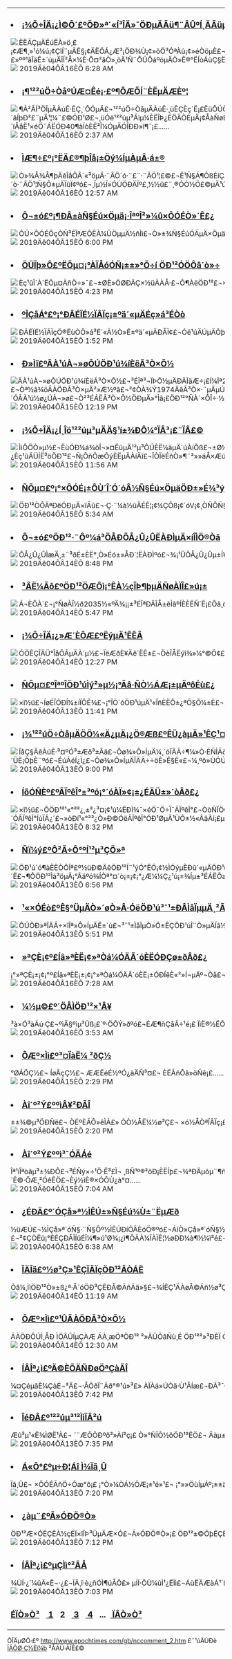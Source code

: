 <a name="1" id="1" target="_blank">
&nbsp;</a>
 <span id="1">
&nbsp;</span>
<table border="0">
  <tr>
<td>
<h3>
<li>
<a href="/gb/19/3/23/n11134231.md#1" target="_blank">
¡¾Õ÷ÎÄ¡¿Ì©Ô´£ºÖÐ»ª´«Í³ÎÄ»¯ÖÐµÄÃü¶¨ÂÛºÍ¸ÄÃüµÄÉÆµÀ(Ò»)</a>
</li>
</h3>
<a href="/gb/19/3/23/n11134231.md#1" target="_blank">
<img src="http://i.epochtimes.com/assets/uploads/2019/03/ec1a7e05dd1571ab57570a46f2cca464-150x120.jpg" align ="left">
</a>
ÈËÃÇµÄÉúËÀ»ö¸£¡¢Æ¶¸»¹ó¼ú¡¢ÇîÍ¨µÃÊ§¡¢ÄËÖÁ¿Æ³¡ÖÐ¾Ù¡¢»õÖ³ÓªÀû¡¢»éÒöµÈ£¬ÊÀ¼ä·¢ÉúµÄÃ¿Ò»¼þÊÂ¶¼ÊÇ×¢¶¨µÄ£¬ÊÇÉñ£¨ÉÏµÛ¡¢ÉÏÌì£©°²ÅÅµÄ¡£ÀýÈçÌÆ³¯Ììµv³õÄê£¬ÓÐ¸ö½ÐÀî¼×µÄÈËÔ¤ÏÈµÃÖªÈýÊ®Äêºó½«Õ½ÂÒ²»¶Ï£¬ËÀÉËÈËÃñÁùÊ®ÓàÍòÈË£¬ÈýÊ®ÄêºóÊÂÊµÕæµÄµÃÖ¤£»ºº¹âÎäÊ±´úµÄÏÍ²Å×¼È·Ô¤²âÒ»¸öÄ¹Ñ¨ÔÚÔáºóµÄÒ»Ê®°ËÍòÁùÇ§ËÄ°ÙÈÕÄÇÌìÌ®Ëú¡£......<br>
<img align="bottom" src="http://www.epochtimes.com/assets/themes/djy/images/time.gif">
 2019Äê04ÔÂ16ÈÕ 6:28 AM							</td>
</tr>
  <tr>
<td>
<h3>
<li>
<a href="/gb/19/4/10/n11175707.md#1" target="_blank">
¡¶¹²²úÖ÷ÒåºÚÆ¤Êé¡·£º¶ÔÆÕÍ¨ÈËµÄÆÈº¦</a>
</li>
</h3>
<a href="/gb/19/4/10/n11175707.md#1" target="_blank">
<img src="http://i.epochtimes.com/assets/uploads/2017/12/dcbb5ad1ea37934a168afd29d68d142e-150x120.jpg" align ="left">
</a>
¶À²ÃÍ³ÖÎµÄÀúÊ·ÊÇ¸´ÔÓµÄ£¬¹²²úÖ÷ÒåµÄÀúÊ·¸üÊÇÈç´Ë¡£ËüÔÚÖÐÅ·ºÍ¶«ÄÏÅ·µÄµ®ÉúÓÐÊ±»ñµÃ´ó¹æÄ£µÄÃñÖÚÖ§³Ö£¬ÕâÓë·ÛËéÄÉ´âÍþÐ²£¨µÄ¹¦¼¨£©ÓÐ¹Ø£¬¸üÓë¹²²úµ³Áìµ¼ÈËÎÞ¿ÉÖÃÒÉµÄ¡¢ÅàÑøÈËÃñ»ÃÏëºÍ¿ñÈÈÇéÐ÷µÄ¼¼ÇÉÓÐ¹Ø¡£ÀýÈç£¬ÔÚÐÙÑÀÀû1945Äê11ÔÂµÄÑ¡¾Ùºó£¬ÓÉµ±Ê±µÄÉÙÊýµ³¡¢¹²²úµ³³«Òé³ÉÁ¢µÄ×óÅÉ¼¯ÍÅ£¬ÓÚ1946Äê3ÔÂÔÚ²¼´ïÅåË¹×éÖ¯ÁËÓÐ40¶àÍòÈË²Î¼ÓµÄÓÎÐÐ»î¶¯¡£......<br>
<img align="bottom" src="http://www.epochtimes.com/assets/themes/djy/images/time.gif">
 2019Äê04ÔÂ16ÈÕ 2:37 AM							</td>
</tr>
  <tr>
<td>
<h3>
<li>
<a href="/gb/19/4/15/n11188602.md#1" target="_blank">
ÌÆ¶÷£º¡°ËÄ£®¶þÎå¡±Öý¾ÍµÀµÂ·á±®</a>
</li>
</h3>
<a href="/gb/19/4/15/n11188602.md#1" target="_blank">
<img src="http://i.epochtimes.com/assets/uploads/2019/04/425P-street5_big-150x120.jpg" align ="left">
</a>
Ò»¾Å¾Å¶þÄêÎåÔÂ´«³öµÄ·¨ÂÖ´ó·¨£¨·¨ÂÖ¹¦£©£¬Ê¹Ñ§Á¶ÕßÉíÇ¿Ìå½¡¡¢ÐÄÐÔµÀµÂÌáÉý£¬¹ãÊÜÃñÖÚÏ²°®£¬½öÆ¾¿Ú¶úÏà´«¼´Ñ¸ËÙ¹ã´«ÓÚÈ«ÖÐ¹ú¡£Ò»¾Å¾Å¾ÅÄêËÄÔÂ¶þÊ®ÎåÈÕ£¬ÉÏÍòÃûÖÐ¹ú´óÂ½·¨ÂÖ¹¦Ñ§Ô±ÎÅÏ¤Ìì½ò¶¯ÓÃ·À±©¾¯²ì×¥´ò·¨ÂÖ¹¦Ñ§Ô±µÄÏûÏ¢ºó£¬¸Ïµ½Î»ÓÚÖÐÄÏº£¸½½ü£¨¸®ÓÒ½Ö£©µÄ¹úÎñÔºÐÅ·Ã°ì¹«ÊÒ£¬ÎªÔÚÌì½òÊÐ±»·Ç·¨´þ²¶µÄËÄÊ®ÎåÃû·¨ÂÖ¹¦Ñ§Ô±ºÍÆ½ÉÏ·Ã¡£´Ë´ÎÉÏ·ÃµÃµ½µ±Ê±¹úÎñÔº×ÜÀíµÄÇ××Ô½Ó´ýºÍ¿ªÃ÷´¦Àí£¬ÓÚµ±.........<br>
<img align="bottom" src="http://www.epochtimes.com/assets/themes/djy/images/time.gif">
 2019Äê04ÔÂ16ÈÕ 12:57 AM							</td>
</tr>
  <tr>
<td>
<h3>
<li>
<a href="/gb/19/4/15/n11187741.md#1" target="_blank">
Ô¬±ó£º¡¶ÐÂ±àÑ§Éú×Öµä¡·ÎªºÎ²»¼û×ÔÓÉÒ»´Ê£¿</a>
</li>
</h3>
<a href="/gb/19/4/15/n11187741.md#1" target="_blank">
<img src="http://i.epochtimes.com/assets/uploads/2019/04/photo-150x120.jpg" align ="left">
</a>
ÔÚ×ÔÓÉÔçÒÑ³ÉÎªÆÕÊÀ¼ÛÖµµÄ½ñÌì£¬Ò»±¾Ñ§ÉúÓÃµÄ×Öµä£¬ÀïÃæ¾¹È»Ã»ÓÐ¡°×ÔÓÉ¡±Ò»´Ê£¬ÕâÆñ²»ÊÇÌì´óµÄÐ¦»°£¡È»¶øÕâÑùµÄÐ¦»°ÔÚÖÐ¹ú»¹Õæ¾Í³öÏÖÁË¡£    ......<br>
<img align="bottom" src="http://www.epochtimes.com/assets/themes/djy/images/time.gif">
 2019Äê04ÔÂ15ÈÕ 6:00 PM							</td>
</tr>
  <tr>
<td>
<h3>
<li>
<a href="/gb/19/4/14/n11186357.md#1" target="_blank">
ÖÜÏþ»Ô£ºËÕµ¤¡°ÀÏÅóÓÑ¡±±»°Õ÷í ÖÐ¹²ÓÖÔâ´ò»÷</a>
</li>
</h3>
<a href="/gb/19/4/14/n11186357.md#1" target="_blank">
<img src="http://i.epochtimes.com/assets/uploads/2019/04/1106270325191528_1-390x599-150x120.jpg" align ="left">
</a>
Èç¹ûÎ´À´ËÕµ¤ÃñÖ÷»¯£¬±ØÈ»ÖØÐÂÇ×½üÃÀÅ·£¬Ô¶ÀëÖÐ¹²£¬×ÔÈ»ÖÐ¹²ÔÚËÕµ¤µÄÍ¶×Ê£¬¼«ÓÐ¿ÉÄÜ´òÁËË®Æ¯£¬¶øÎÀÐÇÍ¨ÐÅ»ùµØ½¨ÉèµÄÄ¿µÄÒ²»ù±¾Âä¿Õ¡£......<br>
<img align="bottom" src="http://www.epochtimes.com/assets/themes/djy/images/time.gif">
 2019Äê04ÔÂ15ÈÕ 4:23 PM							</td>
</tr>
  <tr>
<td>
<h3>
<li>
<a href="/gb/19/4/15/n11187311.md#1" target="_blank">
ºÎÇåÁ°£º¡°ÐÂÉÏÉ½ÏÂÏç¡±ºä´«µÄÉç»á³ÉÒò</a>
</li>
</h3>
<a href="/gb/19/4/15/n11187311.md#1" target="_blank">
<img src="http://i.epochtimes.com/assets/uploads/2006/05/605160839441124-150x120.jpg" align ="left">
</a>
ÐÂÉÏÉ½ÏÂÏçÖ®ËùÒÔ»á³É´«Ã½Ò»Ê±ºä´«µÄÐÅÏ¢£¬Óë¹úÄÚµÄÕþÖÎ»·¾³·Ö²»¿ª¡£......<br>
<img align="bottom" src="http://www.epochtimes.com/assets/themes/djy/images/time.gif">
 2019Äê04ÔÂ15ÈÕ 1:52 PM							</td>
</tr>
  <tr>
<td>
<h3>
<li>
<a href="/gb/19/4/13/n11184083.md#1" target="_blank">
Ð»Ìï£ºÃÀ¹úÀ¬»øÔÚÖÐ¹ú¾íÈëÃ³Ò×Õ½</a>
</li>
</h3>
<a href="/gb/19/4/13/n11184083.md#1" target="_blank">
<img src="http://i.epochtimes.com/assets/uploads/2019/04/80230240-150x120.jpg" class="attachment-thumbnail size-thumbnail wp-post-image" alt="ÃÀ¹úÀ¬»øÔÚÖÐ¹ú¾íÈëÃ³Ò×Õ½£¬³ÉÎª³¬ÏÞÕ½µÄÐÂÎäÆ÷¡£Í¼Îª2008Äê3ÔÂÓ¢¹úÀûÎïÆÖÂëÍ·´ý×°´¬ÔËÍùÖÐ¹úµÄ·Ï½ðÊô¡££¨Getty Images£©" align ="left">
</a>
ÃÀÖÐÃ³Ò×Õ½µ½ÏÖÔÚ£¬ÕûÕûÒ»ÄêÁË¡£ÌØÀÊÆÕÓÚ2018Äê3ÔÂÇ©Êð±¸ÍüÂ¼Ðû²¼¸ÉÔ¤£¬Òª½â¾öÃÀÖÐÃ³Ò×µÄ²»Æ½ºâ£¬²¢ÒÀ¾Ý1974ÄêÃ³Ò×·¨µÄµÚ301Ìõ£¬Ö¸Ê¾Ã³Ò×´ú±í¶Ô´ÓÖÐ¹ú½ø¿ÚµÄÉÌÆ·Õ÷Ë°¡£ÌØÀÊÆÕÕâÒ»ÄêµÄ×÷Îª£¬ÓÃ¡°Ò»ÍùÎÞÇ°¡±¡¢¡°²½²½ÎªÓª¡±£¬¶¼²»ËãÌ«¹ý£¬ÓÐÊ±ÉõÖÁËãµÃÉÏÊÇ¡°Åû¾£Õ¶¼¬¡±¡£ÈËÃÇ×¢Òâµ½£¬ÖÐ¹ú´ÓÃÀ¹ú½ø¿ÚÀ¬»ø£¬Ò²³ÉÁËÃ³Ò×Õ½ÖÐµÄ»°Ìâ¡£ÖÐ¹²°ÑÀ´×ÔÎ÷·½µÄÑóÀ¬»ø£¬µ±³ÉÁËÃ³Ò×Õ½µÄ¹ÖÎäÆ÷¡£......<br>
<img align="bottom" src="http://www.epochtimes.com/assets/themes/djy/images/time.gif">
 2019Äê04ÔÂ15ÈÕ 12:19 PM							</td>
</tr>
  <tr>
<td>
<h3>
<li>
<a href="/gb/19/4/8/n11171147.md#1" target="_blank">
¡¾Õ÷ÎÄ¡¿Í¸Îö¹²²úµ³µÄÄ§¹í±¾ÐÔ¼°ÏÂ³¡£¨ÏÂ£©</a>
</li>
</h3>
<a href="/gb/19/4/8/n11171147.md#1" target="_blank">
<img src="http://i.epochtimes.com/assets/uploads/2019/04/cloudscape-384672_1280-150x120.jpg" align ="left">
</a>
ÌìÔÖÒ»µ½£¬ËùÓÐ¼á¾öÎ¬»¤ËüµÄ¹²µ³ÔÚÈË¼äµÄ´úÀíÕß£¬±Ø½«ËæÖ®ÅãÔá¡£ÄÇ×÷Îª¸öÌåµÄÎÒÃÇ£¬ÔõÃ´°ì£¿ºÜ¼òµ¥£¬ÊÇ·¢ÊÄÎªËü·Ü¶·Ò»Éú£¬°ÑÃüÏ×¸øËü£¬¸úËü×ß£¬»¹ÊÇÓÃÁ¼ÖªÅÐ¶ÏÉÆ¶ñ£¬Æú¶ñ´ÓÉÆ£¬ÓÃÕýÒå¡¢Õæ³Ï¡¢ÉÆÁ¼µÄÆ·ÐÔÖ÷Ô××Ô¼º£¿Èç¹ûÄÜÍË³öÖÐ¹²£¬Ñ¡ÔñÕæÕýÈËµÄÀíÄî£¬ÎÒÏëÉñÒ»¶¨²»»áÅ×ÆúÄã......<br>
<img align="bottom" src="http://www.epochtimes.com/assets/themes/djy/images/time.gif">
 2019Äê04ÔÂ15ÈÕ 11:56 AM							</td>
</tr>
  <tr>
<td>
<h3>
<li>
<a href="/gb/19/4/14/n11186329.md#1" target="_blank">
ÑÕµ¤£º¡°×ÔÓÉ¡±ÔÙ´Î´Ó´óÂ½Ñ§Éú×ÖµäÖÐ±»É¾³ý</a>
</li>
</h3>
<a href="/gb/19/4/14/n11186329.md#1" target="_blank">
<img src="http://i.epochtimes.com/assets/uploads/2019/04/photo-600x400-1-150x120.jpg" align ="left">
</a>
ÖÐ¹²ÒÔÄªÐëÓÐµÄ×ïÃû£¬·Ç·¨¼à½ûÂÉÊ¦¡¢¼ÇÕß¡¢´óV¡¢¸ÒÑÔÑ§Õß¡¢×Ú½ÌÐÅÑöÕß¡¢ËùÓÐÒì¼ûÈËÊ¿£¬×ãÒÔ±íÃ÷ÖÐ¹úÈË´ÓÎ´ÓµÓÐ¹ýÕæÕýµÄ¡°ÑÔÂÛ×ÔÓÉ¡±¡£......<br>
<img align="bottom" src="http://www.epochtimes.com/assets/themes/djy/images/time.gif">
 2019Äê04ÔÂ15ÈÕ 5:34 AM							</td>
</tr>
  <tr>
<td>
<h3>
<li>
<a href="/gb/19/4/14/n11185965.md#1" target="_blank">
Ô¬±ó£ºÖÐ¹²·¨Ôº¼á³ÖÅÐÕÅ¿Û¿ÛËÀÐÌµÄ×íÎÌÖ®Òâ</a>
</li>
</h3>
<a href="/gb/19/4/14/n11185965.md#1" target="_blank">
<img src="http://i.epochtimes.com/assets/uploads/2019/01/a3a1fa9735310a908bbf9145d5c205b9-150x120.png" align ="left">
</a>
ÕÅ¿Û¿ÛÌæÄ¸±¨³ðÉ±ÈË°¸Ò»Éó±»ÅÐ´¦ËÀÐÌºó£¬¾¡¹ÜÕÅ¿Û¿Ûµ±Í¥Ìá³öÉÏËß£¬ÖÚ¶àÍøÃñÒ²¶ÔÕâÒ»ÅÐ¾ö²»Âú£¬´óÉù¼²ºô¡°µ¶ÏÂÁôÈË¡±£¬µ«½üÈÕÖÐ¹²ÉÂÎ÷Ê¡¸ß¼¶·¨ÔºÖÕÉóÈÔÅÐ´¦ÕÅ¿Û¿ÛËÀÐÌ¡£......<br>
<img align="bottom" src="http://www.epochtimes.com/assets/themes/djy/images/time.gif">
 2019Äê04ÔÂ14ÈÕ 8:48 PM							</td>
</tr>
  <tr>
<td>
<h3>
<li>
<a href="/gb/19/4/14/n11185286.md#1" target="_blank">
³ÂË¼Ãô£ºÖÐ¹²ÖÆÔì¡°ÊÀ½çÎÞ¶þµÄÑøÀÏÎ£»ú¡±</a>
</li>
</h3>
<a href="/gb/19/4/14/n11185286.md#1" target="_blank">
<img src="http://i.epochtimes.com/assets/uploads/2012/12/1212202031232039-150x120.jpg" align ="left">
</a>
Á¬ÈÕÀ´£¬¡°ÑøÀÏ½ð2035½«ºÄ¾¡¡±³ÉÎªÐÂÎÅ±êÌâºÍÈÈËÑ´Ê¡£Õâ¸ö´Ê³ö×ÔÓÚÖÐ¹²Éç¿ÆÔº·¢²¼µÄÒ»·Ý×îÐÂ±¨¸æ¡£......<br>
<img align="bottom" src="http://www.epochtimes.com/assets/themes/djy/images/time.gif">
 2019Äê04ÔÂ14ÈÕ 5:47 PM							</td>
</tr>
  <tr>
<td>
<h3>
<li>
<a href="/gb/19/4/14/n11185108.md#1" target="_blank">
¡¾Õ÷ÎÄ¡¿»Æ´ÈÔÆ£ºËýµÄ¹ÊÊÂ</a>
</li>
</h3>
<a href="/gb/19/4/14/n11185108.md#1" target="_blank">
<img src="http://i.epochtimes.com/assets/uploads/2019/04/1812312235052357-600x400-150x120.jpg" align ="left">
</a>
ÓÖÊÇÎÂÜ°ÎåÔÂµÄÀ´µ½£¬ÏëÆðÈ¥Äê´ËÊ±£¬ÖèÎÅËýî¾»¼°©Ö¢£¬¼´½«ÈëÔº½øÐÐÊÖÊõ¡£‘¯×ÅÒ»¿Åìþìý²»°²µÄÐÄ£¬²¦¸öµç»°¸øËý£¬Ï£ÍûÌ½¸ö¾¿¾¹¡£......<br>
<img align="bottom" src="http://www.epochtimes.com/assets/themes/djy/images/time.gif">
 2019Äê04ÔÂ14ÈÕ 12:27 PM							</td>
</tr>
  <tr>
<td>
<h3>
<li>
<a href="/gb/19/4/13/n11184201.md#1" target="_blank">
ÑÕµ¤£ºÎªºÎÖÐ¹úÌý²»µ½¡°Ãâ·ÑÒ½ÁÆ¡±µÄºôÉù£¿</a>
</li>
</h3>
<a href="/gb/19/4/13/n11184201.md#1" target="_blank">
<img src="http://i.epochtimes.com/assets/uploads/2019/04/1-59-600x400-150x120.jpg" align ="left">
</a>
×î½ü£¬ÍøÉÏÓÐÍ¼±íÏÔÊ¾£¬¡°ÎÒ´óÖÐ¹úµÄ¹«ÎñÈËÔ±¿ªÖ§Õ¼±È£¬2012Äê24.4%¡±£¬¡°µ½2017ÄêÉÏÉýµ½ÁË26.8%¡±£¬¡°2018ÄêÒÑ¾­´ïµ½28%µÄË®Æ½ÁË¡±¡£Ïà±ÈÖ®ÏÂ£¬Å·ÃÀ¹ú¼Ò¡°Ò»°ãÎ¬³ÖÔÚ15%×óÓÒ¡±¡£......<br>
<img align="bottom" src="http://www.epochtimes.com/assets/themes/djy/images/time.gif">
 2019Äê04ÔÂ13ÈÕ 11:41 PM							</td>
</tr>
  <tr>
<td>
<h3>
<li>
<a href="/gb/19/3/9/n11101809.md#1" target="_blank">
¡¾¹²²úÖ÷ÒåµÄÖÕ¼«Ä¿µÄ¡¿Ö®Æß£ºÊÜ¿àµÄ»¹ÊÇ¹¤Å©</a>
</li>
</h3>
<a href="/gb/19/3/9/n11101809.md#1" target="_blank">
<img src="http://i.epochtimes.com/assets/uploads/2019/03/Web-Banner-20171118-1000x625-600x400-150x120.jpeg" align ="left">
</a>
ÎåÇ§ÄêÀúÊ·³¤ºÓ³±Æð³±Âä£¬Ôø¾­»Ô»ÍµÄ¼¸´óÎÄÃ÷¶¼»Ò·ÉÑÌÃð£¬¶øÎ¨¶ÀÖÐ»ªÎÄÃ÷³Ð´«²»Ï¢¡£ÖÐ¹úÔø¾­´´Ôì³öÍò°îÀ´³¯µÄ»Ô»ÍÊ¢ÊÀ£¬µ«Ò²ÔâÓö¹ýºÜ¶àÄ¥ÄÑ¡£ÌØ±ðÊÇ20ÊÀ¼ÍÖÐÒ¶£¬Î÷À´ÓÄÁé¹²²úµ³´ÛÈ¡ÕþÈ¨ºó£¬ÉúÁéÍ¿Ì¿£¬Ôø¾­»Ô»ÍµÄÎÄÃ÷÷öÈ»Ê§É«£¬¼¸ºõ»ÙÓÚÒ»µ©¡£    ÎªÊ²Ã´¹²²úµ³ÔÚÈ¡µÃÕþÈ¨Ö®ºó£¬ÈÔÈ»²»¶Ï·¢¶¯¸÷ÖÖÔË¶¯£¬ÄËÖÁ·¢¶¯¡°Ê·ÎÞÇ°Àý¡±µÄÎÄ»¯´ó¸ïÃü£¿ÎªÊ²Ã´ÖÐ¹ú¹²²úµ³ÒªÒÔÖÐ¹úÈËºÍÖÐ¹úÎÄ»¯ÎªµÐ.........<br>
<img align="bottom" src="http://www.epochtimes.com/assets/themes/djy/images/time.gif">
 2019Äê04ÔÂ13ÈÕ 9:00 PM							</td>
</tr>
  <tr>
<td>
<h3>
<li>
<a href="/gb/19/4/13/n11183968.md#1" target="_blank">
ÍõÓÑÈº£ºÃÏºêÎ°±³ºó¡°´óÀÏ»¢¡±¿ÉÄÜ±»´òÂð£¿</a>
</li>
</h3>
<a href="/gb/19/4/13/n11183968.md#1" target="_blank">
<img src="http://i.epochtimes.com/assets/uploads/2019/03/9ae873319ed8211d43fecfbd22e0b54e-600x400-150x120.jpg" align ="left">
</a>
×î½ü£¬Ô­ÖÐ¹²¹«°²²¿¸±²¿³¤¡¢¹ú¼ÊÐÌ¾¯×éÖ¯Ö÷Ï¯ÃÏºêÎ°£¬ÒòÑÏÖØÎ¥¼ÍÎ¥·¨£¬±»¿ª³ýµ³¼®ºÍ¹«Ö°£¬ÒÆËÍË¾·¨»ú¹Ø¡£·¨¹ã4ÔÂ7ÈÕ¿¯ÎÄ³Æ£¬ÃÏºêÎ°ÂäÍø¸ú´¦ÖÃ£¬ÒâÎ¶×ÅÖÐ¹²¹«°²²¿½«Õ¹¿ªÒ»³¡´óÇåÏ´¡£ÕâÊÇ´ÓÃÏºêÎ°ÍùÏÂ¿´£¬»òÐí¹«°²²¿Ò»Ð©ÓëÃÏºêÎ°ÓÐ¹ØµÄ¹ÙÔ±½«ÂäÂí¡£µ«ÊÇ£¬±ÊÕßÈÏÎª£¬ÃÏºêÎ°°¸·ÇÍ¬Ñ°³££¬ÃÏºêÎ°±³ºóµÄ¡°´óÀÏ»¢¡±ÓÐ¿ÉÄÜ±»Í´´ò¡£......<br>
<img align="bottom" src="http://www.epochtimes.com/assets/themes/djy/images/time.gif">
 2019Äê04ÔÂ13ÈÕ 8:32 PM							</td>
</tr>
  <tr>
<td>
<h3>
<li>
<a href="/gb/19/4/13/n11183825.md#1" target="_blank">
Ñï¼ý£ºÔ²Ã÷Ô°ºÍ¹²µ³ÇÖ»ª</a>
</li>
</h3>
<a href="/gb/19/4/13/n11183825.md#1" target="_blank">
<img src="http://i.epochtimes.com/assets/uploads/2010/07/701221513571017-150x120.gif" align ="left">
</a>
ÖÐ¹ú´ó¶àÈËÒÔÎª£º½üÐ©ÄêÖÐ¹²Í¨¹ýÓ°ÊÓ¡¢½ÌÓýµÈÐû´«µÄÖÐ¹ú½ü´úÊ·ÉÏÎ÷·½ÁÐÇ¿ÈëÇÖÖÐ¹úµÄÔÖ»ö£¬¸æËßÖÐ¹úÈËµÄÊÇ¡°ÎðÍü¹ú³Ü¡¢·Ü·¢Í¼Ç¿¡¢ÈÈ°®×æ¹ú¡±µÄÃñ×åÇé¸Ð¡£Òò´Ë£¬´ó¶àÊý¹úÈËÔÚ´ËÊÂÉÏÒÔÎªÁÐÇ¿ÊÇ»µµÄ£¬ÖÐ¹²ÊÇÕýÒåµÄ£¬Òò´Ë£¬¶ÔÖÐ¹²Ìá³öµÄ¡°Âäºó¾ÍÒª°¤´ò¡±¡¢¡°¿Æ¼¼Ç¿¹ú¡±¾Íµ±³ÉÁËÕæÀí¡£......<br>
<img align="bottom" src="http://www.epochtimes.com/assets/themes/djy/images/time.gif">
 2019Äê04ÔÂ13ÈÕ 6:56 PM							</td>
</tr>
  <tr>
<td>
<h3>
<li>
<a href="/gb/19/4/13/n11183754.md#1" target="_blank">
¹«×ÓÉò£ºÊ§°ÜµÄÒ»´øÒ»Â·ÓëÖÐ¹ú³¯¹±ÐÂÌåÏµµÄ¸²Ãð</a>
</li>
</h3>
<a href="/gb/19/4/13/n11183754.md#1" target="_blank">
<img src="http://i.epochtimes.com/assets/uploads/2018/08/827cbe84bafc01cf92edd4d7aab7e41e-150x120.jpg" align ="left">
</a>
ÔÚÖÐ»ªÎÄÃ÷×îÎª»Ô»ÍµÄÊ±´ú£¬³¯¹±ÌåÏµÒ»Ö±ÊÇÖÐ¹úÎ¨Ò»µÄÍâ½»Õ½ÂÔ¡£³¯¹±ÌåÏµËäÈ»ÔÚ²»Í¬µÄÊ±ÆÚÓÐ×Å²»Í¬µÄ·½Ê½£¬¡°¹±Õß£¬´ÓÏÂÏ×ÉÏÖ®³Æ¡±£¬»ù±¾²»ÍâºõÖÐ¹úÒÔÌì³¯ÉÏ¹ú¡¢ÌìÏÂ¹²Ö÷×Ô¾Ó£¬È»ºóÍ¨¹ý·â´Í¡¢³¯¹±µÈ·½Ê½£¬ÓëÆäËü¹ú¼ÒÎ¬³ÖÍâ½»¹ØÏµ¡£......<br>
<img align="bottom" src="http://www.epochtimes.com/assets/themes/djy/images/time.gif">
 2019Äê04ÔÂ13ÈÕ 5:51 PM							</td>
</tr>
  <tr>
<td>
<h3>
<li>
<a href="/gb/19/4/15/n11188875.md#1" target="_blank">
»ªÇÈ¡¢º£Íâ»ªÈË¡¢»ªÒá¼ÓÄÃ´óÈËÓÐÇø±ðÂð£¿</a>
</li>
</h3>
¡°»ªÇÈ¡±¡¢¡°º£Íâ»ªÈË¡±¡¢¡°»ªÒá¼ÓÄÃ´óÈË¡±ÓÐÍêÈ«²»Í¬µÄº¬Òå£¬ÕâÎÄÕÂÏêÏ¸·ÖÎöÁËÆäÄÚº­¡£¶ÔÓÚÉíÔÚ¼ÓÄÃ´ó¡¢Éí·Ý¿ÉÄÜ¸÷²»ÏàÍ¬µÄ»ªÒáÀ´Ëµ£¬Äã»áÓÃÄÄÒ»¸ö³ÆºÅÄØ£¿......<br>
<img align="bottom" src="http://www.epochtimes.com/assets/themes/djy/images/time.gif">
 2019Äê04ÔÂ16ÈÕ 7:28 AM							</td>
</tr>
  <tr>
<td>
<h3>
<li>
<a href="/gb/19/4/15/n11188872.md#1" target="_blank">
¼½µ©£º´ÖÅÌÖÐ¹²×¹Â¥</a>
</li>
</h3>
³à×Ó³àÁú·Ç£¬ºìÄ§ºìµ³Ûß¡£´º·ÖÕÝ»ðºó£¬ÉÆ¶ñÇåÃ÷¹é¡£  ÏìË®½­ËÕÕ¨£¬Á¹É½Ä¾Àï·É¡£ÇàÁú·é»ð¹ö£¬À×Ï·È«Çò¼¥¡£  »ðÕðÌì½ò±®£¬ÃÎÖÐ¹²Óï»Ó¡£ÆßÁã¾Å·¢ÄÑ£¬ËÄ¶þÎåâÓçÜ¡£  Õþ·¨½òÐü¾¡£¬¹«°²ÃÅÎäÎ¥¡£ºì³±ÏÕÉÏÏÕ£¬Â¥×¹·ÇÖª·Ç¡£......<br>
<img align="bottom" src="http://www.epochtimes.com/assets/themes/djy/images/time.gif">
 2019Äê04ÔÂ16ÈÕ 3:53 AM							</td>
</tr>
  <tr>
<td>
<h3>
<li>
<a href="/gb/19/4/15/n11187494.md#1" target="_blank">
ÔÆº×Ìì£º³¤ÏàË¼ ²ðÇ½</a>
</li>
</h3>
°ØÁÖÇ½£¬  ÍøÂçÇ½£¬  ÆÆËéÉ½ºÓ¿àÄÑ³¤£¬  ÈËÃñÔâ»öÑê¡£......<br>
<img align="bottom" src="http://www.epochtimes.com/assets/themes/djy/images/time.gif">
 2019Äê04ÔÂ15ÈÕ 2:29 PM							</td>
</tr>
  <tr>
<td>
<h3>
<li>
<a href="/gb/19/4/15/n11187468.md#1" target="_blank">
Àî´º²Ý£ººìÂ¥²ÐÃÎ</a>
</li>
</h3>
±±¾©µ³ÖÐÑë£¬  ÒÉºÈÃÔ»êÌÀ£»  ÓÒ½ÅË¼½ø³Ç£¬  ×ó½ÅÒªÏÂÏç¡£......<br>
<img align="bottom" src="http://www.epochtimes.com/assets/themes/djy/images/time.gif">
 2019Äê04ÔÂ15ÈÕ 2:20 PM							</td>
</tr>
  <tr>
<td>
<h3>
<li>
<a href="/gb/19/4/14/n11186717.md#1" target="_blank">
Àî´º²Ý£ººì³¯ÓÄÁé</a>
</li>
</h3>
Îª¹íÎªòâµ³±¾ÐÔ£¬³ÉÑý×÷¹Ö·Ë³£Ì¬  ¸ßÑ¹º®²õÐ¡ÈËÍþ£¬¾ªÐÄµõµ¨¶ñÄ§°®  ·¢¶¯ÖªÇàµ¹ÕþµÐ£¬Ð¶Ä¥É±Â¿ÇýÇîÕ¯  ¸æÃÜ½Ò·¢ÈËÈËÎ££¬ÕûÈË¶áÈ¨¹Ù¹Ù²È  »Ø³ÇÉýÑ§Æ¦³ËÂÒ£¬Î£»úÀ§¿àÐ°Á²²Æ  ÕÛÌÚÕ·×ª»öÏûåô£¬Æ½·´ÕÑÑ©µ³Âô¹Ô  ÀÏÑýÐ¯áÌ¾Ó¸ßÖ¦£¬ÕýÖ±ÉÆÁ¼¸ÏÏÂÌ¨  ¸´Ê©·­ÔÆ¸²ÓêÊÖ£¬Èý½ìÈ®×ÓÔÙ¿à°¤......<br>
<img align="bottom" src="http://www.epochtimes.com/assets/themes/djy/images/time.gif">
 2019Äê04ÔÂ15ÈÕ 7:04 AM							</td>
</tr>
  <tr>
<td>
<h3>
<li>
<a href="/gb/19/4/14/n11186662.md#1" target="_blank">
¿ÉÐÄ£º´ÓÇå»ª½ÌÊÚ±»Ñ§Éú¾Ù±¨ËµÆð</a>
</li>
</h3>
½üÆÚ£¬¼ÌÇå»ª´óÑ§·¨Ñ§Ôº½ÌÊÚÐíÕÂÈóÖ®ºó£¬ÁíÒ»Çå»ª´óÑ§½ÌÊÚÂÀ¼ÎÔÙ´ÎÒòÑÔ»ñ×ï¡£Ò»ÃûÇå»ª´óÑ§Ñ§ÉúÏòÐ£¼ÍÎ¯ÉÏ½»ÁËÒ»·âÃûÎª¡¶Îíö²ÌìÆø¿ÉÄÜ»º½â¡·µÄ¾Ù±¨ÐÅ¡£¾Ù±¨ÕßÈÏÎªÂÀ¼Î¡°¹Ä´µ×Ú½ÌÎÄ»¯¡±ÉæÏÓ¡°·´µ³Î¥ÏÜ¡±£¬²¢ÇÒËû¡°ÈÈÇÐÅÎÍûÉÏ¼¶»ú¹Ø¾¡¿ì¶ÔÂÀ¼ÎÀÏÊ¦½øÐÐ¼à¶½¼ì²é£¬Öð²½É¨³ýË¼Õþ¿ÎÉÏµÄÅ£¹íÉßÉñ¡£¡±......<br>
<img align="bottom" src="http://www.epochtimes.com/assets/themes/djy/images/time.gif">
 2019Äê04ÔÂ15ÈÕ 6:38 AM							</td>
</tr>
  <tr>
<td>
<h3>
<li>
<a href="/gb/19/4/14/n11185059.md#1" target="_blank">
ÎÄÎä£º½ø³Ç»¹ÊÇÏÂÏçÖÐ¹²ÂÒÁË</a>
</li>
</h3>
Õâ¼¸ÌìÖÐ¹²Ò»±ß¿ª·Å´óÖÐ³ÇÊÐÅ©ÃñÂä»§£¬¾ÍÊÇ¹ÄÀøÅ©Ãñ½ø³Ç£¬¸øÅ©Ãñ½â¾ö³ÇÊÐ»§¿ÚÎÊÌâ£»ÁíÒ»·½ÃæÖÐ¹²ÓÖ¹ÄÀø³ÇÀïµÄÇàÄêÏÂÏç£¬¾ÍÊÇÀàËÆÎåÊ®ÄêÇ°ÖÐ¹²¸ãµÄÖªÊ¶ÇàÄêÉÏÉ½ÏÂÏçÔË¶¯µÄÄÇÖÖ¶«Î÷¡£    ......<br>
<img align="bottom" src="http://www.epochtimes.com/assets/themes/djy/images/time.gif">
 2019Äê04ÔÂ14ÈÕ 11:19 AM							</td>
</tr>
  <tr>
<td>
<h3>
<li>
<a href="/gb/19/4/13/n11184252.md#1" target="_blank">
ÔÆº×Ìì£º¹ÛÃÀÖÐÃ³Ò×Õ½</a>
</li>
</h3>
ÃÀÖÐÔÚÌ¸ÅÐ  ÌÖÂÛÍµÇÀÆ­  ÃÀ¸æÖªÖÐ¹²  ²»ÄÜÕâÑù¸É  ÖÐ¹²²»³ÐÈÏ  Ò»Ö±ÔÚ½Æ±ç  ´½Ç¹Éà½£Ì¸  ÍùÀ´À­¾âÕ½  ÃÀ·½³öÖ¤¾Ý  ÖÐ¹²ÉµÁËÑÛ  ±»Í±ÐÄÎÑ×Ó  ÂúÍ·Ã°Ðéº¹  ³ÐÈÏÊÇÁ÷Ã¥  ºË²é»úÖÆ½¨  ¶ã¹ýÕâÒ»½Ù  È»ºóÔÙÍÏÑÓ......<br>
<img align="bottom" src="http://www.epochtimes.com/assets/themes/djy/images/time.gif">
 2019Äê04ÔÂ14ÈÕ 12:30 AM							</td>
</tr>
  <tr>
<td>
<h3>
<li>
<a href="/gb/19/4/13/n11183957.md#1" target="_blank">
ÍÂÎª¿ì£ºÄ©ÈÕÄÑÐøÖªÇàÃÎ</a>
</li>
</h3>
¼¤ÇéµãÈ¼ÇàÉ¬²Ä£¬·ÅÖðÏ¨Ãð°®¹ú»³£»  ÀÏÀá»ÚÒä·Ù¹ÅÍæ£¬ÐÂ³¯ÒÀ¾ÉÐÐ¶À²Ã¡£......<br>
<img align="bottom" src="http://www.epochtimes.com/assets/themes/djy/images/time.gif">
 2019Äê04ÔÂ13ÈÕ 7:42 PM							</td>
</tr>
  <tr>
<td>
<h3>
<li>
<a href="/gb/19/4/13/n11183941.md#1" target="_blank">
ÎéÐÂ£º¹²²úµ³¹²ÌìÏÂ²ú</a>
</li>
</h3>
Æû³µ¹«Ë¾ÌØË¹À­£¬  ´¨ÆÕÕÐºô²»Àí²ç¡£  Ò»°ÑÎÕ½ôÖÐ¹²ÊÖ£¬  Äàµ±·ÊÈâÖ¸¼×¹Î¡£  ÉÏÐÐÏÂÐ§×·Ó¬Àû£¬  »»Ç®¼¼ÊõÍùÍâ°Ç¡£  ´ËÂ·ÊµÎªÀÏ°å´ø£¬  ¶ñ¹û×ÔÊ³¿à×¥Ï¹¡£  ¹²²úµ³¹²ÌìÏÂ²ú£¬  Æì±¾ÏÊÃ÷ÏÝÚå»¨¡£......<br>
<img align="bottom" src="http://www.epochtimes.com/assets/themes/djy/images/time.gif">
 2019Äê04ÔÂ13ÈÕ 7:35 PM							</td>
</tr>
  <tr>
<td>
<h3>
<li>
<a href="/gb/19/4/13/n11183930.md#1" target="_blank">
Á«Ô°£ºµ÷Ð¦Áî Ì¾Ïã¸Û</a>
</li>
</h3>
Ïã¸Û£¬  ×ÔÓÉÃñÖ÷Õæ°ô¡£  ¡°Ò»¼ÒÁ½ÖÆ¡±¹é»¹£¬  ¡°»»ÖùÍµÁº¡±±äÇ¨£¬......<br>
<img align="bottom" src="http://www.epochtimes.com/assets/themes/djy/images/time.gif">
 2019Äê04ÔÂ13ÈÕ 7:20 PM							</td>
</tr>
  <tr>
<td>
<h3>
<li>
<a href="/gb/19/4/13/n11183909.md#1" target="_blank">
¿àµ¨£ºÃ»ÓÐÖ®Ò»</a>
</li>
</h3>
ÖÐ¹²Æ­×ÓÊÇÊÀ½çÉÏ×îÎÞ³ÜµÄÆ­×Ó£¬Ã»ÓÐÖ®Ò»¡£  ÖÐ¹²±©ÕþÊÇÊÀ½çÉÏ×î²Ð¿áµÄ±©Õþ£¬Ã»ÓÐÖ®Ò»¡£  ÖÐ¹²ÍÁ·ËÊÇÊÀ½çÉÏ×îÐ×¿ñµÄÍÁ·Ë£¬Ã»ÓÐÖ®Ò»¡£  ÖÐ¹²ºÚ°ïÊÇÊÀ½çÉÏ×îÒõ°µµÄºÚ°ï£¬Ã»ÓÐÖ®Ò»¡£  ÖÐ¹²Á÷Ã¥ÊÇÊÀ½çÉÏ×îºÝ¶¾µÄÁ÷Ã¥£¬Ã»ÓÐÖ®Ò»¡£......<br>
<img align="bottom" src="http://www.epochtimes.com/assets/themes/djy/images/time.gif">
 2019Äê04ÔÂ13ÈÕ 7:12 PM							</td>
</tr>
  <tr>
<td>
<h3>
<li>
<a href="/gb/19/4/13/n11183895.md#1" target="_blank">
ÍÂÎª¿ì£ºµÇÌì°²ÃÅ</a>
</li>
</h3>
¾ÙÍ·¿´¼ûÃ«Ê¬·¿£¬ÎÄ¸ï·è¿ñÓÌ¶úÅÔ£»  µÍÍ·ÔÙ¼ûÌ¹¿ËÏì£¬ÁùËÄÆàÁ¹´ßÐÄÉ¥¡£......<br>
<img align="bottom" src="http://www.epochtimes.com/assets/themes/djy/images/time.gif">
 2019Äê04ÔÂ13ÈÕ 7:03 PM							</td>
</tr>
  <tr>
<td>
<h3>
<a href="/gb/nccomment.md#1">
ÉÏÒ»Ò³</a>
&nbsp;&nbsp;<a href="/gb/nccomment.md#1">
1</a>
&nbsp;&nbsp;2 &nbsp;&nbsp;<a href="/gb/nccomment_3.md#1">
3</a>
&nbsp;&nbsp;<a href="/gb/nccomment_4.md#1">
4</a>
&nbsp;&nbsp;...&nbsp;&nbsp;<a href="/gb/nccomment_3.md#1">
ÏÂÒ»Ò³</a>
</h3>
</td>
</tr>
  </table>
  <p>
Ô­ÎÄµØÖ·£º <a href="http://www.epochtimes.com/gb/nccomment_2.htm">
http://www.epochtimes.com/gb/nccomment_2.htm</a>
    £¨¹úÄÚÐè<a href="https://git.io/fjmgJ">
ÏÂÔØ·­Ç½Èí¼þ</a>
²ÅÄÜ·ÃÎÊ£©</p>
